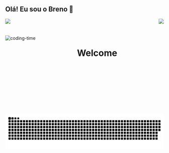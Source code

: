## Olá! Eu sou o Breno 🤝

<div>
  
  <img  height="180em" src="https://github-readme-stats.vercel.app/api?username=lcbreno&show_icons=true&theme=great-gatsby&include_all_commits=true&count_private=true"/>
  <img align="right" height="180em" src="https://github-readme-stats.vercel.app/api/top-langs/?username=lcbreno&layout=compact&langs_count=16&theme=great-gatsby"/>
</div>
<br>

<div  align="center"> 
  <div style="display: inline_block"><br>
    <img align="left" height="250" alt="coding-time" src="code.gif">
    <h1 align="center">Welcome</h1>

   </div>
     
![Snake animation](https://github.com/lcbreno/lcbreno/blob/output/github-contribution-grid-snake.svg)
